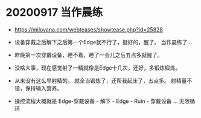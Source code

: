
# 20200917 当作晨练

- https://milovana.com/webteases/showtease.php?id=25828  

- 设备穿戴之后解下之后第一个Edge就不行了，挺好的，醒了。   当作晨练了... 

- 昨晚第一次穿戴设备，睡不着，睡了一会儿之后五点多就醒了。

- 没啥大事，现在感觉射了一精就像是Edge十几次，还好，多锻炼锻炼。

- 从来没有这么早射精的。 就全当锻炼了，还帮我起床了，五点多。    射精量不错，保持输入营养。

- 操控流程大概就是 Edge-穿戴设备 - 解下 - Edge - Ruin - 穿戴设备 ... 无限循环   
